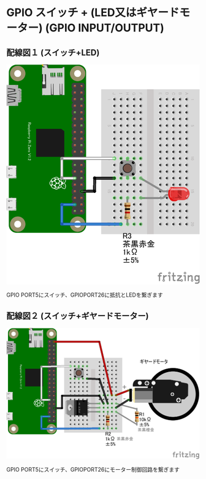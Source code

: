 # GPIO スイッチ + (LED又はギヤードモーター) (GPIO INPUT/OUTPUT)

## 配線図１ (スイッチ+LED)

![配線図](./PiZero_gpio-inout.png "schematic")

GPIO PORT5にスイッチ、GPIOPORT26に抵抗とLEDを繋ぎます

## 配線図２ (スイッチ+ギヤードモーター)

![配線図](./PiZero_gpio-inoutMotor.png "schematic")

GPIO PORT5にスイッチ、GPIOPORT26にモーター制御回路を繋ぎます
